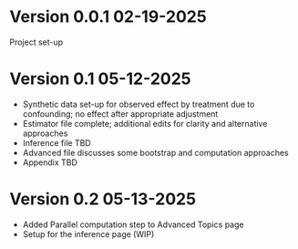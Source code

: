 # Version 0.0.1 02-19-2025  

Project set-up

# Version 0.1 05-12-2025  

  - Synthetic data set-up for observed effect by treatment due to confounding; no effect after appropriate adjustment
  - Estimator file complete; additional edits for clarity and alternative approaches
  - Inference file TBD
  - Advanced file discusses some bootstrap and computation approaches
  - Appendix TBD
  
# Version 0.2 05-13-2025
  
  - Added Parallel computation step to Advanced Topics page
  - Setup for the inference page (WIP)
  